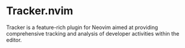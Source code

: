 # Tracker.nvim
Tracker is a feature-rich plugin for Neovim aimed at providing comprehensive tracking and analysis of developer activities within the editor.

